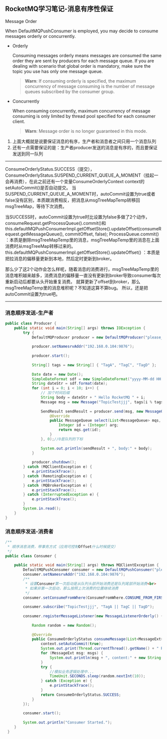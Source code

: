 







## RocketMQ学习笔记-消息有序性保证

Message Order

When DefaultMQPushConsumer is employed, you may decide to consume messages orderly or concurrently.

- Orderly

  Consuming messages orderly means messages are consumed the same order they are sent by producers for each message queue. If you are dealing with scenario that global order is mandatory, make sure the topic you use has only one message queue.

  > **Warn**: If consuming orderly is specified, the maximum concurrency of message consuming is the number of message queues subscribed by the consumer group.

- Concurrently

  When consuming concurrently, maximum concurrency of message consuming is only limited by thread pool specified for each consumer client.

  > **Warn**: Message order is no longer guaranteed in this mode. 

1. 上面大概就是说要保证消息的有序，生产者和消息者之间只用一个消息队列
2. 还有一点需要保证的是：生产者producer发送的消息是有序的，而且要保证发送到同一队列

---

ConsumeOrderlyStatus.SUCCESS（提交），ConsumeOrderlyStatus.SUSPEND_CURRENT_QUEUE_A_MOMENT（挂起一会再消费），在此之前还有一个变量ConsumeOrderlyContext context的setAutoCommit()是否自动提交。
当SUSPEND_CURRENT_QUEUE_A_MOMENT时，autoCommit设置为true或者false没有区别，本质跟消费相反，把消息从msgTreeMapTemp转移回msgTreeMap，等待下次消费。

当SUCCESS时，autoCommit设置为true时比设置为false多做了2个动作，consumeRequest.getProcessQueue().commit()和this.defaultMQPushConsumerImpl.getOffsetStore().updateOffset(consumeRequest.getMessageQueue(), commitOffset, false);
ProcessQueue.commit() ：本质是删除msgTreeMapTemp里的消息，msgTreeMapTemp里的消息在上面消费时从msgTreeMap转移过来的。
this.defaultMQPushConsumerImpl.getOffsetStore().updateOffset() ：本质是把拉消息的偏移量更新到本地，然后定时更新到broker。

那么少了这2个动作会怎么样呢，随着消息的消费进行，msgTreeMapTemp里的消息堆积越来越多，消费消息的偏移量一直没有更新到broker导致consumer每次重新启动后都要从头开始重复消费。
就算更新了offset到broker，那么msgTreeMapTemp里的消息堆积呢？不知道这算不算bug。
所以，还是把autoCommit设置为true吧。

---

### 消息顺序发送-生产者

```java
public class Producer {
    public static void main(String[] args) throws IOException {
        try {
            DefaultMQProducer producer = new DefaultMQProducer("please_rename_unique_group_name");
 
            producer.setNamesrvAddr("192.168.0.104:9876");
 
            producer.start();
 
            String[] tags = new String[] { "TagA", "TagC", "TagD" };
 
            Date date = new Date();
            SimpleDateFormat sdf = new SimpleDateFormat("yyyy-MM-dd HH:mm:ss");
            String dateStr = sdf.format(date);
            for (int i = 0; i < 10; i++) {
                // 加个时间后缀
                String body = dateStr + " Hello RocketMQ " + i;
                Message msg = new Message("TopicTestjjj", tags[i % tags.length], "KEY" + i, body.getBytes());
 
                SendResult sendResult = producer.send(msg, new MessageQueueSelector() {
                    @Override
                    public MessageQueue select(List<MessageQueue> mqs, Message msg, Object arg) {
                        Integer id = (Integer) arg;
                        return mqs.get(id);
                    }
                }, 0);//0是队列的下标
 
                System.out.println(sendResult + ", body:" + body);
            }
 
            producer.shutdown();
        } catch (MQClientException e) {
            e.printStackTrace();
        } catch (RemotingException e) {
            e.printStackTrace();
        } catch (MQBrokerException e) {
            e.printStackTrace();
        } catch (InterruptedException e) {
            e.printStackTrace();
        }
        System.in.read();
    }
}
```



### 消息顺序发送-消费者

```java
/**
 * 顺序消息消费，带事务方式（应用可控制Offset什么时候提交）
 */
public class Consumer {
 
    public static void main(String[] args) throws MQClientException {
        DefaultMQPushConsumer consumer = new DefaultMQPushConsumer("please_rename_unique_group_name_3");
        consumer.setNamesrvAddr("192.168.0.104:9876");
        /**
         * 设置Consumer第一次启动是从队列头部开始消费还是队列尾部开始消费<br>
         * 如果非第一次启动，那么按照上次消费的位置继续消费
         */
        consumer.setConsumeFromWhere(ConsumeFromWhere.CONSUME_FROM_FIRST_OFFSET);
 
        consumer.subscribe("TopicTestjjj", "TagA || TagC || TagD");
 
        consumer.registerMessageListener(new MessageListenerOrderly() {
 
            Random random = new Random();
 
            @Override
            public ConsumeOrderlyStatus consumeMessage(List<MessageExt> msgs, ConsumeOrderlyContext context) {
                context.setAutoCommit(true);
                System.out.print(Thread.currentThread().getName() + " Receive New Messages: " );
                for (MessageExt msg: msgs) {
                    System.out.println(msg + ", content:" + new String(msg.getBody()));
                }
                try {
                    //模拟业务逻辑处理中...
                    TimeUnit.SECONDS.sleep(random.nextInt(10));
                } catch (Exception e) {
                    e.printStackTrace();
                }
                return ConsumeOrderlyStatus.SUCCESS;
            }
        });
 
        consumer.start();
 
        System.out.println("Consumer Started.");
    }
 }
```




